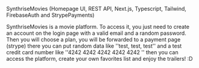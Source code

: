 SynthriseMovies
(Homepage UI, REST API, Next.js, Typescript, Tailwind, FirebaseAuth and StrypePayments)


SynthriseMovies is a movie platform. To access it, you just need to create an account on the login page with a valid email and a random password. Then you will choose a plan, you will be forwarded to a payment page (strype) there you can put random data like ''test, test, test'' and a test credit card number like ''4242 4242 4242 4242 4242 '' then you can access the platform, create your own favorites list and enjoy the trailers! :D
